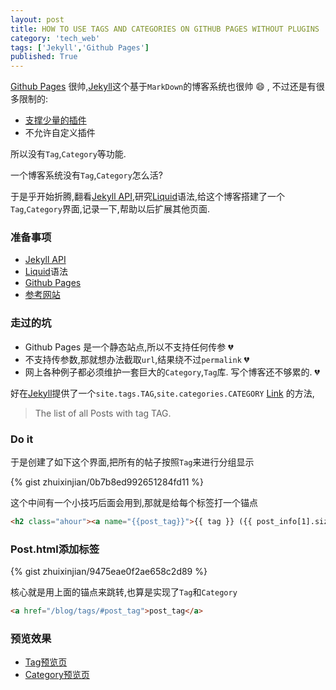 ```yaml
---
layout: post
title: HOW TO USE TAGS AND CATEGORIES ON GITHUB PAGES WITHOUT PLUGINS
category: 'tech_web'
tags: ['Jekyll','Github Pages']
published: True
---
```


[Github Pages][2] 很帅,[Jekyll][3]这个基于`MarkDown`的博客系统也很帅 :smile:
, 不过还是有很多限制的:

- [支撑少量的插件][1]
- 不允许自定义插件

所以没有`Tag`,`Category`等功能.

一个博客系统没有`Tag`,`Category`怎么活?

于是乎开始折腾,翻看[Jekyll API][3],研究[Liquid][4]语法,给这个博客搭建了一个`Tag`,`Category`界面,记录一下,帮助以后扩展其他页面.

<!--more-->

### 准备事项
- [Jekyll API][3]
- [Liquid][4]语法
- [Github Pages][2]
- [参考网站][5]

### 走过的坑
- Github Pages 是一个静态站点,所以不支持任何传参 :broken_heart:
- 不支持传参数,那就想办法截取`url`,结果绕不过`permalink` :broken_heart:
- 网上各种例子都必须维护一套巨大的`Category`,`Tag`库. 写个博客还不够累的. :broken_heart:

好在[Jekyll][3]提供了一个`site.tags.TAG`,`site.categories.CATEGORY` [Link][6] 的方法,
> The list of all Posts with tag TAG.

### Do it
于是创建了如下这个界面,把所有的帖子按照`Tag`来进行分组显示

{% gist zhuixinjian/0b7b8ed992651284fd11 %}

这个中间有一个小技巧后面会用到,那就是给每个标签打一个锚点

```html
<h2 class="ahour"><a name="{{post_tag}}">{{ tag }} ({{ post_info[1].size }}):</a></h2>
```

### Post.html添加标签
{% gist zhuixinjian/9475eae0f2ae658c2d89 %}

核心就是用上面的锚点来跳转,也算是实现了`Tag`和`Category`

```html
<a href="/blog/tags/#post_tag">post_tag</a>
```

### 预览效果

- [Tag预览页][7]
- [Category预览页][8]


[1]: https://pages.github.com/versions/
[2]: https://pages.github.com
[3]: http://Jekyllrb.com
[4]: https://github.com/Shopify/liquid/wiki/Liquid-for-Designers
[5]: http://www.minddust.com/post/tags-and-categories-on-github-pages/
[6]: http://jekyllrb.com/docs/variables/#site-variables
[7]: {{site.url}}/blog/tags/
[8]: {{site.url}}/blog/categories/